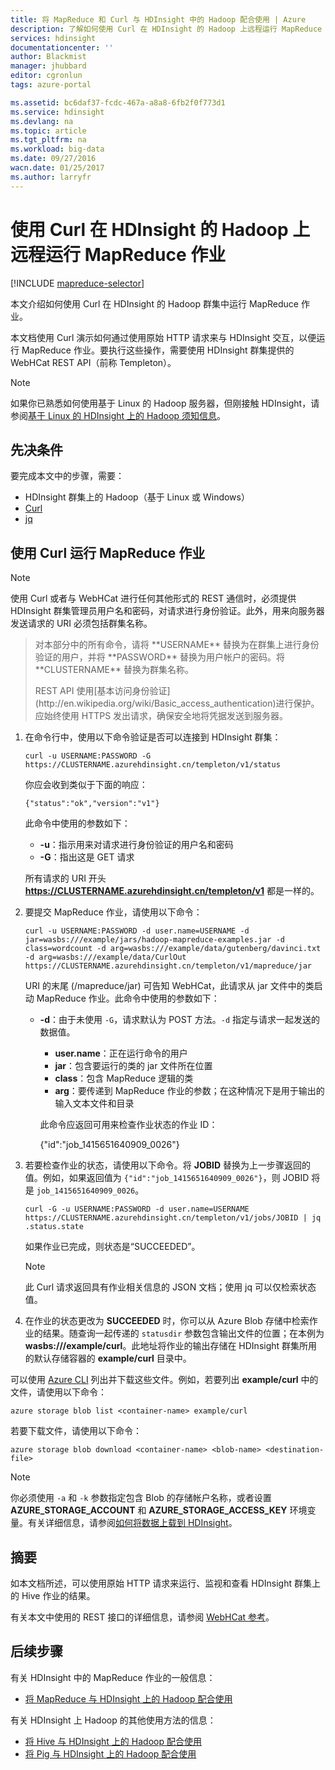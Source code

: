 ```yaml
---
title: 将 MapReduce 和 Curl 与 HDInsight 中的 Hadoop 配合使用 | Azure
description: 了解如何使用 Curl 在 HDInsight 的 Hadoop 上远程运行 MapReduce 作业。
services: hdinsight
documentationcenter: ''
author: Blackmist
manager: jhubbard
editor: cgronlun
tags: azure-portal

ms.assetid: bc6daf37-fcdc-467a-a8a8-6fb2f0f773d1
ms.service: hdinsight
ms.devlang: na
ms.topic: article
ms.tgt_pltfrm: na
ms.workload: big-data
ms.date: 09/27/2016
wacn.date: 01/25/2017
ms.author: larryfr
---
```


# 使用 Curl 在 HDInsight 的 Hadoop 上远程运行 MapReduce 作业
[!INCLUDE [mapreduce-selector](../../includes/hdinsight-selector-use-mapreduce.md)]

本文介绍如何使用 Curl 在 HDInsight 的 Hadoop 群集中运行 MapReduce 作业。

本文档使用 Curl 演示如何通过使用原始 HTTP 请求来与 HDInsight 交互，以便运行 MapReduce 作业。要执行这些操作，需要使用 HDInsight 群集提供的 WebHCat REST API（前称 Templeton）。

> [!NOTE]
如果你已熟悉如何使用基于 Linux 的 Hadoop 服务器，但刚接触 HDInsight，请参阅[基于 Linux 的 HDInsight 上的 Hadoop 须知信息](./hdinsight-hadoop-linux-information.md)。
> 
> 

## <a id="prereq"></a>先决条件
要完成本文中的步骤，需要：

* HDInsight 群集上的 Hadoop（基于 Linux 或 Windows）
* [Curl](http://curl.haxx.se/)
* [jq](http://stedolan.github.io/jq/)

## <a id="curl"></a>使用 Curl 运行 MapReduce 作业
> [!NOTE]
使用 Curl 或者与 WebHCat 进行任何其他形式的 REST 通信时，必须提供 HDInsight 群集管理员用户名和密码，对请求进行身份验证。此外，用来向服务器发送请求的 URI 必须包括群集名称。
><p> 
> 对本部分中的所有命令，请将 **USERNAME** 替换为在群集上进行身份验证的用户，并将 **PASSWORD** 替换为用户帐户的密码。将 **CLUSTERNAME** 替换为群集名称。
><p> 
> REST API 使用[基本访问身份验证](http://en.wikipedia.org/wiki/Basic_access_authentication)进行保护。应始终使用 HTTPS 发出请求，确保安全地将凭据发送到服务器。
> 
> 

1. 在命令行中，使用以下命令验证是否可以连接到 HDInsight 群集：

    ```
    curl -u USERNAME:PASSWORD -G https://CLUSTERNAME.azurehdinsight.cn/templeton/v1/status
    ```

    你应会收到类似于下面的响应：

    ```
    {"status":"ok","version":"v1"}
    ```

    此命令中使用的参数如下：

    * **-u**：指示用来对请求进行身份验证的用户名和密码
    * **-G**：指出这是 GET 请求

    所有请求的 URI 开头 **https://CLUSTERNAME.azurehdinsight.cn/templeton/v1** 都是一样的。
2. 要提交 MapReduce 作业，请使用以下命令：

    ```
    curl -u USERNAME:PASSWORD -d user.name=USERNAME -d jar=wasbs:///example/jars/hadoop-mapreduce-examples.jar -d class=wordcount -d arg=wasbs:///example/data/gutenberg/davinci.txt -d arg=wasbs:///example/data/CurlOut https://CLUSTERNAME.azurehdinsight.cn/templeton/v1/mapreduce/jar
    ```

    URI 的末尾 (/mapreduce/jar) 可告知 WebHCat，此请求从 jar 文件中的类启动 MapReduce 作业。此命令中使用的参数如下：

    * **-d**：由于未使用 `-G`，请求默认为 POST 方法。`-d` 指定与请求一起发送的数据值。

        * **user.name**：正在运行命令的用户
        * **jar**：包含要运行的类的 jar 文件所在位置
        * **class**：包含 MapReduce 逻辑的类
        * **arg**：要传递到 MapReduce 作业的参数；在这种情况下是用于输出的输入文本文件和目录

        此命令应返回可用来检查作业状态的作业 ID：

       {"id":"job_1415651640909_0026"}
3. 若要检查作业的状态，请使用以下命令。将 **JOBID** 替换为上一步骤返回的值。例如，如果返回值为 `{"id":"job_1415651640909_0026"}`，则 JOBID 将是 `job_1415651640909_0026`。

    ```
    curl -G -u USERNAME:PASSWORD -d user.name=USERNAME https://CLUSTERNAME.azurehdinsight.cn/templeton/v1/jobs/JOBID | jq .status.state
    ```

    如果作业已完成，则状态是“SUCCEEDED”。

    > [!NOTE]
    此 Curl 请求返回具有作业相关信息的 JSON 文档；使用 jq 可以仅检索状态值。
    > 
    > 
4. 在作业的状态更改为 **SUCCEEDED** 时，你可以从 Azure Blob 存储中检索作业的结果。随查询一起传递的 `statusdir` 参数包含输出文件的位置；在本例为 **wasbs:///example/curl**。此地址将作业的输出存储在 HDInsight 群集所用的默认存储容器的 **example/curl** 目录中。

可以使用 [Azure CLI](../xplat-cli-install.md) 列出并下载这些文件。例如，若要列出 **example/curl** 中的文件，请使用以下命令：

```
azure storage blob list <container-name> example/curl
```

若要下载文件，请使用以下命令：

```
azure storage blob download <container-name> <blob-name> <destination-file>
```

> [!NOTE]
你必须使用 `-a` 和 `-k` 参数指定包含 Blob 的存储帐户名称，或者设置 **AZURE\_STORAGE\_ACCOUNT** 和 **AZURE\_STORAGE\_ACCESS\_KEY** 环境变量。有关详细信息，请参阅[如何将数据上载到 HDInsight](./hdinsight-upload-data.md)。
> 
> 

## <a id="summary"></a>摘要
如本文档所述，可以使用原始 HTTP 请求来运行、监视和查看 HDInsight 群集上的 Hive 作业的结果。

有关本文中使用的 REST 接口的详细信息，请参阅 [WebHCat 参考](https://cwiki.apache.org/confluence/display/Hive/WebHCat+Reference)。

## <a id="nextsteps"></a>后续步骤
有关 HDInsight 中的 MapReduce 作业的一般信息：

* [将 MapReduce 与 HDInsight 上的 Hadoop 配合使用](./hdinsight-use-mapreduce.md)

有关 HDInsight 上 Hadoop 的其他使用方法的信息：

* [将 Hive 与 HDInsight 上的 Hadoop 配合使用](./hdinsight-use-hive.md)
* [将 Pig 与 HDInsight 上的 Hadoop 配合使用](./hdinsight-use-pig.md)

<!---HONumber=Mooncake_0120_2017-->